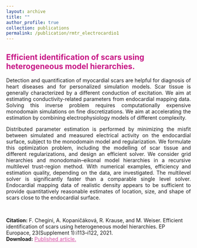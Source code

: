 ```yaml
---
layout: archive
title: ""
author_profile: true
collection: publications
permalink: /publication/rmtr_electrocardio1
---
```


## <span style="color:rgb(199, 21, 133)"> Efficient identification of scars using heterogeneous model hierarchies. </span>
<div style="text-align: justify">Detection and quantification of myocardial scars are helpful for diagnosis of heart diseases and for personalized simulation models. Scar tissue is generally characterized by a different conduction of excitation. We aim at estimating conductivity-related parameters from endocardial mapping data. Solving this inverse problem requires computationally expensive monodomain simulations on fine discretizations. We aim at accelerating the estimation by combining electrophysiology models of different complexity.

Distributed parameter estimation is performed by minimizing the misfit between simulated and measured electrical activity on the endocardial surface, subject to the monodomain model and regularization. We formulate this optimization problem, including the modelling of scar tissue and different regularizations, and design an efficient solver. We consider grid hierarchies and monodomain–eikonal model hierarchies in a recursive multilevel trust-region
method. With numerical examples, efficiency and estimation quality, depending on the data, are investigated. The multilevel solver is significantly faster than a comparable single level solver. Endocardial mapping data of realistic density appears to be sufficient to provide quantitatively reasonable estimates of location, size, and shape of scars
close to the endocardial surface.
</div><br />


**Citation:** F. Chegini, A. Kopaničáková, R. Krause, and M. Weiser. Efficient identification of scars using heterogeneous model hierarchies. EP Europace, 23(Supplement 1):i113–i122, 2021. <br />
**Download:** <a href="https://academic.oup.com/europace/article-abstract/23/Supplement_1/i113/6158564?redirectedFrom=fulltextf" style="color:rgb(199, 21, 133,0.75);">Published article.</a> <br />

